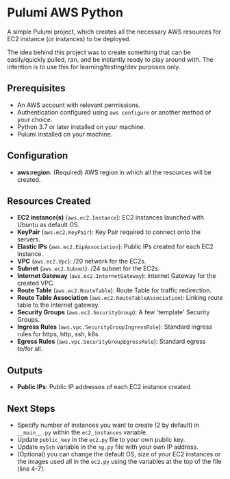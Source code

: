 # Pulumi AWS Python

A simple Pulumi project, which creates all the necessary AWS resources for EC2 instance (or instances) to be deployed.

The idea behind this project was to create something that can be easily/quickly pulled, ran, and be instantly ready to play around with. The intention is to use this for learning/testing/dev purposes only.

## Prerequisites

- An AWS account with relevant permissions.
- Authentication configured using `aws configure` or another method of your choice.
- Python 3.7 or later installed on your machine.
- Pulumi installed on your machine.

## Configuration

- **aws:region**: (Required) AWS region in which all the resources will be created.

## Resources Created

- **EC2 instance(s)** (`aws.ec2.Instance`): EC2 instances launched with Ubuntu as default OS.
- **KeyPair** (`aws.ec2.KeyPair`): Key Pair required to connect onto the servers.
- **Elastic IPs** (`aws.ec2.EipAssociation`): Public IPs created for each EC2 instance.
- **VPC** (`aws.ec2.Vpc`): /20 network for the EC2s.
- **Subnet** (`aws.ec2.Subnet`): /24 subnet for the EC2s.
- **Internet Gateway** (`aws.ec2.InternetGateway`): Internet Gateway for the created VPC.
- **Route Table** (`aws.ec2.RouteTable`): Route Table for traffic redirection.
- **Route Table Association** (`aws.ec2.RouteTableAssociation`): Linking route table to the internet gateway.
- **Security Groups** (`aws.ec2.SecurityGroup`): A few 'template' Security Groups.
- **Ingress Rules** (`aws.vpc.SecurityGroupIngressRule`): Standard ingress rules for https, http, ssh, k8s.
- **Egress Rules** (`aws.vpc.SecurityGroupEgressRule`): Standard egress to/for all.

## Outputs

- **Public IPs**: Public IP addresses of each EC2 instance created.

## Next Steps

- Specify number of instances you want to create (2 by default) in `__main__.py` within the `ec2_instances` variable.
- Update `public_key` in the `ec2.py` file to your own public key.
- Update `mySsh` variable in the `sg.py` file with your own IP address.
- (Optional) you can change the default OS, size of your EC2 instances or the images used all in the `ec2.py` using the variables at the top of the file (line 4-7).
